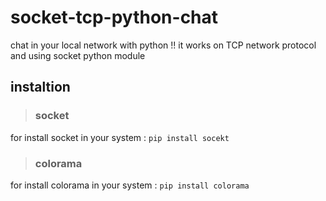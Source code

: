 # socket-tcp-python-chat
chat in your local network with python !!
it works on TCP network protocol and using socket python module
## instaltion
> ### socket
for install socket in your system : ```pip install socekt```
> ### colorama
for install colorama in your system : ```pip install colorama```
